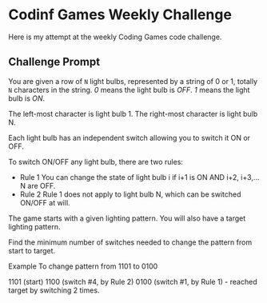 # Codinf Games Weekly Challenge

Here is my attempt at the weekly Coding Games code challenge.

## Challenge Prompt

You are given a row of `N` light bulbs, represented by a string of 0 or 1, totally `N` characters in the string.
*0* means the light bulb is *OFF*.
*1* means the light bulb is *ON*.

The left-most character is light bulb 1.
The right-most character is light bulb N.

Each light bulb has an independent switch allowing you to switch it ON or OFF.

To switch ON/OFF any light bulb, there are two rules:

* Rule 1 You can change the state of light bulb i if i+1 is ON AND i+2, i+3,... N are OFF.
* Rule 2 Rule 1 does not apply to light bulb N, which can be switched ON/OFF at will.

The game starts with a given lighting pattern.
You will also have a target lighting pattern.

Find the minimum number of switches needed to change the pattern from start to target.


Example
To change pattern from 1101 to 0100

1101 (start)
1100 (switch #4, by Rule 2)
0100 (switch #1, by Rule 1) - reached target by switching 2 times.
